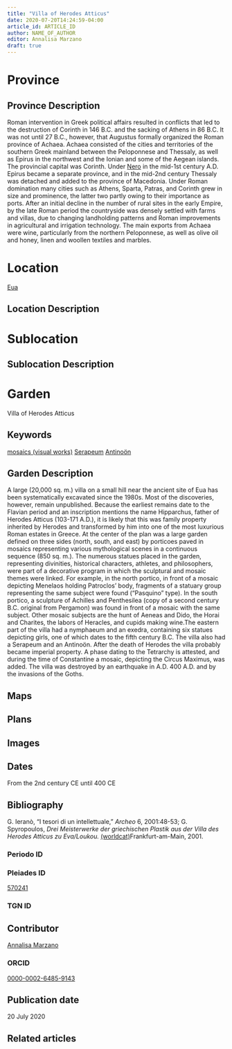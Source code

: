 ```yaml
---
title: "Villa of Herodes Atticus"
date: 2020-07-20T14:24:59-04:00
article_id: ARTICLE_ID
author: NAME_OF_AUTHOR
editor: Annalisa Marzano
draft: true
---
```


# Province

<!-- [Achaea]({{<ref "province/achaea.md">}}) -->

## Province Description

Roman intervention in Greek political affairs resulted in conflicts that led to the destruction of Corinth in 146 B.C. and the sacking of Athens in 86 B.C. It was not until 27 B.C., however, that Augustus formally organized the Roman province of Achaea. Achaea consisted of the cities and territories of the southern Greek mainland between the Peloponnese and Thessaly, as well as Epirus in the northwest and the Ionian and some of the Aegean islands.
The provincial capital was Corinth. Under [Nero](link) in the mid-1st century A.D. Epirus became a separate province, and in the mid-2nd century Thessaly was detached and added to the province of Macedonia. Under Roman domination many cities such as Athens, Sparta, Patras, and Corinth grew in size and prominence, the latter two partly owing to their importance as ports.  After an initial decline in the number of rural sites in the early Empire, by the late Roman period the countryside was densely settled with farms and villas, due to changing landholding patterns and Roman improvements in agricultural and irrigation technology. The main exports from Achaea were wine, particularly from the northern Peloponnese, as well as olive oil and honey, linen and woollen textiles and marbles.

# Location

[Eua](https://pleiades.stoa.org/places/570241)

## Location Description

<!-- LEAVE THIS BLANK FOR NOW -->

# Sublocation

<!--
[AREA WITHIN LOCATION, LIKE “PALATINE HILL”](GEOREFERENCE LINK)
A sublocation is any area larger than an individual garden, but located within a location. I would always try to include a link to a controlled vocabulary here if possible. This ID may well be different from the Garden ID, e.g., Pompeii versus a Garden in one of the houses which has its own Pleiades ID.
-->

## Sublocation Description

<!-- DESCRIPTION -->

# Garden

Villa of Herodes Atticus


## Keywords

[mosaics (visual works)](http://vocab.getty.edu/page/aat/300015342)
[Serapeum](link)
[Antinoön](link)


## Garden Description

A large (20,000 sq. m.) villa on a small hill near the ancient site of Eua has been systematically excavated since the 1980s. Most of the discoveries, however, remain unpublished. Because the earliest remains date to the Flavian period and an inscription mentions the name Hipparchus, father of Herodes Atticus (103-171 A.D.), it is likely that this was family property inherited by Herodes and transformed by him into one of the most luxurious Roman estates in Greece.
At the center of the plan was a large garden defined on three sides (north, south, and east) by porticoes paved in mosaics representing various mythological scenes in a continuous sequence (850 sq. m.). The numerous statues placed in the garden, representing divinities, historical characters, athletes, and philosophers, were part of a decorative program in which the sculptural and mosaic themes were linked. For example, in the north portico, in front of a mosaic depicting Menelaos holding Patroclos’ body, fragments of a statuary group representing the same subject were found (“Pasquino” type). In the south portico, a sculpture of Achilles and Penthesilea (copy of a second century B.C. original from Pergamon) was found in front of a mosaic with the same subject. Other mosaic subjects are the hunt of Aeneas and Dido, the Horai and Charites, the labors of Heracles, and cupids making wine.The eastern part of the villa had a nymphaeum and an exedra, containing six statues depicting girls, one of which dates to the fifth century B.C.  The villa also had a Serapeum and an Antinoön.
After the death of Herodes the villa probably became imperial property. A phase dating to the Tetrarchy is attested, and during the time of Constantine a mosaic, depicting the Circus Maximus, was added. The villa was destroyed by an earthquake in A.D. 400 A.D. and by the invasions of the Goths.


## Maps

<!--
{{< figure src="../../images/image_name.ext" alt="alt_text" title="CAPTION" >}}
-->

## Plans

<!--
{{< figure src="IMG_URL" alt="ALT_TEXT" title="CAPTION" >}}
-->

## Images

<!--
{{< figure src="../../images/image_name.ext" alt="alt_text" title="CAPTION" >}}
-->

## Dates

From the 2nd century CE until 400 CE

## Bibliography

G. Ieranò, “I tesori di un intellettuale,” *Archeo* 6, 2001:48-53; G. Spyropoulos, *Drei Meisterwerke der griechischen Plastik aus der Villa des Herodes Atticus zu Eva/Loukou.* [(worldcat)](http://www.worldcat.org/oclc/1039041411)Frankfurt-am-Main, 2001.

### Periodo ID

<!-- [PERIODO_ID](https://pleiades.stoa.org/places/PLEIADES_ID) -->

### Pleiades ID

[570241](https://pleiades.stoa.org/places/570241)

### TGN ID
<!-- N.B. This should be as specific as it can be, i.e., to the garden, sublocation, location, or province. -->

<!-- [TGN_ID](http://vocab.getty.edu/page/tgn/TGN_ID) -->

## Contributor

[Annalisa Marzano](https://www.reading.ac.uk/classics/about/staff/a-marzano.aspx)

### ORCID

[0000-0002-6485-9143](https://orcid.org/0000-0002-6485-9143)

## Publication date
 20 July 2020
## Related articles

<!-- Links to other related articles. Leave blank for now -->
